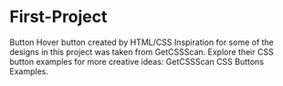 # First-Project
Button
Hover button created by HTML/CSS
Inspiration for some of the designs in this project was taken from GetCSSScan. Explore their CSS button examples for more creative ideas: GetCSSScan CSS Buttons Examples.
